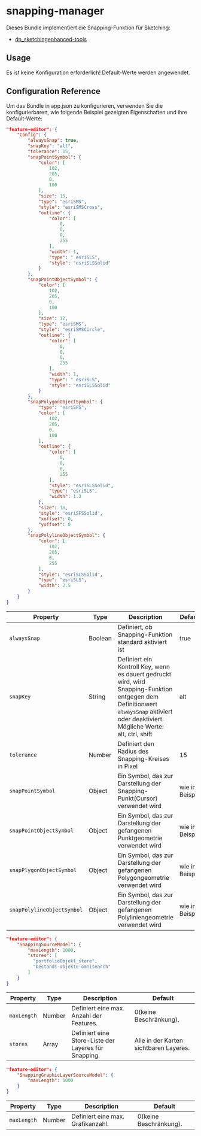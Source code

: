 # snapping-manager

Dieses Bundle implementiert die Snapping-Funktion für Sketching:
* [dn_sketchingenhanced-tools](#bundle=dn_sketchingenhanced-tools@)

## Usage

Es ist keine Konfiguration erforderlich! Default-Werte werden angewendet.

## Configuration Reference

Um das Bundle in app.json zu konfigurieren, verwenden Sie die konfigurierbaren, wie folgende Beispiel gezeigten Eigenschaften und ihre Default-Werte:

```json
"feature-editor": {
    "Config": {
        "alwaysSnap": true,
        "snapKey": "alt",
        "tolerance": 15,
        "snapPointSymbol": {
            "color": [
                102,
                205,
                0,
                100
            ],
            "size": 15,
            "type": "esriSMS",
            "style": "esriSMSCross",
            "outline": {
                "color": [
                    0,
                    0,
                    0,
                    255
                ],
                "width": 1,
                "type": " esriSLS",
                "style": "esriSLSSolid"
            }
        },
        "snapPointObjectSymbol": {
            "color": [
                102,
                205,
                0,
                100
            ],
            "size": 12,
            "type": "esriSMS",
            "style": "esriSMSCircle",
            "outline": {
                "color": [
                    0,
                    0,
                    0,
                    255
                ],
                "width": 1,
                "type": " esriSLS",
                "style": "esriSLSSolid"
            }
        },
        "snapPolygonObjectSymbol": {
            "type": "esriSFS",
            "color": [
                102,
                205,
                0,
                100
            ],
            "outline": {
                "color": [
                    0,
                    0,
                    0,
                    255
                ],
                "style": "esriSLSSolid",
                "type": "esriSLS",
                "width": 1.3
            },
            "size": 16,
            "style": "esriSFSSolid",
            "xoffset": 0,
            "yoffset": 0
        },
        "snapPolylineObjectSymbol": {
            "color": [
                102,
                205,
                0,
                255
            ],
            "style": "esriSLSSolid",
            "type": "esriSLS",
            "width": 2.5
        }
    }
}
```

|Property                         |Type     |Description|Default
|---------------------------------|---------|-----------|-----------
|`alwaysSnap`                     |Boolean  |Definiert, ob Snapping-Funktion standard aktiviert ist|true
|`snapKey`                        |String   |Definiert ein Kontroll Key, wenn es dauert gedruckt wird, wird Snapping-Funktion entgegen dem Definitionwert `alwaysSnap` aktiviert oder deaktiviert. Mögliche Werte: alt, ctrl, shift|alt
|`tolerance`                      |Number   |Definiert den Radius des Snapping-Kreises in Pixel|15
|`snapPointSymbol`                |Object   |Ein Symbol, das zur Darstellung der Snapping-Punkt(Cursor) verwendet wird|wie im Beispiel
|`snapPointObjectSymbol`          |Object   |Ein Symbol, das zur Darstellung der gefangenen Punktgeometrie verwendet wird|wie im Beispiel
|`snapPlygonObjectSymbol`         |Object   |Ein Symbol, das zur Darstellung der gefangenen Polygongeometrie verwendet wird|wie im Beispiel
|`snapPolylineObjectSymbol`       |Object   |Ein Symbol, das zur Darstellung der gefangenen Polyliniengeometrie verwendet wird|wie im Beispiel


```json
"feature-editor": {
    "SnappingSourceModel": {
        "maxLength": 1000,
        "stores": [
          "portfolioObjekt_store",
          "bestands-objekte-omnisearch"
        ]
    }
}
```

|Property               |Type     |Description|Default
|-----------------------|---------|-----------|-----------
|`maxLength`            |Number   |Definiert eine max. Anzahl der Features.|0(keine Beschränkung).
|`stores`               |Array    |Definiert eine Store-Liste der Layeres für Snapping.|Alle in der Karten sichtbaren Layeres.


```json
"feature-editor": {
    "SnappingGraphicLayerSourceModel": {
        "maxLength": 1000
    }
}
```

|Property               |Type     |Description|Default
|-----------------------|---------|-----------|-----------
|`maxLength`            |Number   |Definiert eine max. Grafikanzahl.|0(keine Beschränkung).
